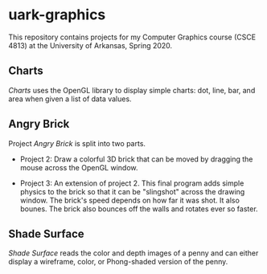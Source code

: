 # uark-graphics
This repository contains projects for my Computer Graphics course (CSCE 4813) at the University of Arkansas, Spring 2020.

## Charts
_Charts_ uses the OpenGL library to display simple charts: dot, line, bar, and area when given a list of data values.


## Angry Brick
Project _Angry Brick_ is split into two parts.
* Project 2: Draw a colorful 3D brick that can be moved by dragging the mouse across the OpenGL window.

* Project 3: An extension of project 2. This final program adds simple physics to the brick so that it can be "slingshot" across the drawing window. The brick's speed depends on how far it was shot. It also bounes. The brick also bounces off the walls and rotates ever so faster.

## Shade Surface
_Shade Surface_ reads the color and depth images of a penny and can either display a wireframe, color, or Phong-shaded version of the penny.
